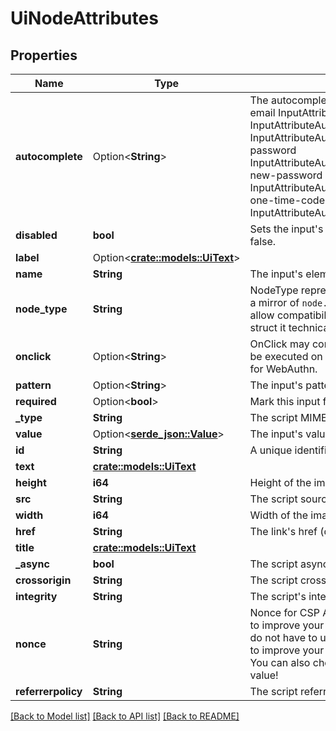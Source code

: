 # UiNodeAttributes

## Properties

Name | Type | Description | Notes
------------ | ------------- | ------------- | -------------
**autocomplete** | Option<**String**> | The autocomplete attribute for the input. email InputAttributeAutocompleteEmail tel InputAttributeAutocompleteTel url InputAttributeAutocompleteUrl current-password InputAttributeAutocompleteCurrentPassword new-password InputAttributeAutocompleteNewPassword one-time-code InputAttributeAutocompleteOneTimeCode | [optional]
**disabled** | **bool** | Sets the input's disabled field to true or false. | 
**label** | Option<[**crate::models::UiText**](uiText.md)> |  | [optional]
**name** | **String** | The input's element name. | 
**node_type** | **String** | NodeType represents this node's types. It is a mirror of `node.type` and is primarily used to allow compatibility with OpenAPI 3.0. In this struct it technically always is \"script\". | 
**onclick** | Option<**String**> | OnClick may contain javascript which should be executed on click. This is primarily used for WebAuthn. | [optional]
**pattern** | Option<**String**> | The input's pattern. | [optional]
**required** | Option<**bool**> | Mark this input field as required. | [optional]
**_type** | **String** | The script MIME type | 
**value** | Option<[**serde_json::Value**](.md)> | The input's value. | [optional]
**id** | **String** | A unique identifier | 
**text** | [**crate::models::UiText**](uiText.md) |  | 
**height** | **i64** | Height of the image | 
**src** | **String** | The script source | 
**width** | **i64** | Width of the image | 
**href** | **String** | The link's href (destination) URL.  format: uri | 
**title** | [**crate::models::UiText**](uiText.md) |  | 
**_async** | **bool** | The script async type | 
**crossorigin** | **String** | The script cross origin policy | 
**integrity** | **String** | The script's integrity hash | 
**nonce** | **String** | Nonce for CSP  A nonce you may want to use to improve your Content Security Policy. You do not have to use this value but if you want to improve your CSP policies you may use it. You can also choose to use your own nonce value! | 
**referrerpolicy** | **String** | The script referrer policy | 

[[Back to Model list]](../README.md#documentation-for-models) [[Back to API list]](../README.md#documentation-for-api-endpoints) [[Back to README]](../README.md)


